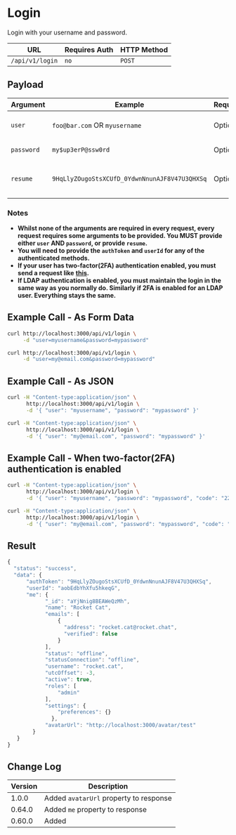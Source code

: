 # Login

Login with your username and password.

| URL             | Requires Auth | HTTP Method |
| --------------- | ------------- | ----------- |
| `/api/v1/login` | `no`          | `POST`      |

## Payload

| Argument   | Example                                       | Required | Description                      |
| ---------- | --------------------------------------------- | -------- | -------------------------------- |
| `user`     | `foo@bar.com` OR `myusername`                 | Optional | Your username or email           |
| `password` | `my$up3erP@ssw0rd`                            | Optional | Your password                    |
| `resume`   | `9HqLlyZOugoStsXCUfD_0YdwnNnunAJF8V47U3QHXSq` | Optional | Your previously issued authToken |

### Notes

* **Whilst none of the arguments are required in every request, every request requires some arguments to be provided. You MUST provide either `user` AND `password`, or provide `resume`.**
* **You will need to provide the `authToken` and `userId` for any of the authenticated methods.**
* **If your user has two-factor(2FA) authentication enabled, you must send a request like** [**this**](rest-two-factor-authentication.md)**.**
* **If LDAP authentication is enabled, you must maintain the login in the same way as you normally do. Similarly if 2FA is enabled for an LDAP user. Everything stays the same.**

## Example Call - As Form Data

```bash
curl http://localhost:3000/api/v1/login \
     -d "user=myusername&password=mypassword"
```

```bash
curl http://localhost:3000/api/v1/login \
     -d "user=my@email.com&password=mypassword"
```

## Example Call - As JSON

```bash
curl -H "Content-type:application/json" \
      http://localhost:3000/api/v1/login \
      -d '{ "user": "myusername", "password": "mypassword" }'
```

```bash
curl -H "Content-type:application/json" \
      http://localhost:3000/api/v1/login \
      -d '{ "user": "my@email.com", "password": "mypassword" }'
```

## Example Call - When two-factor(2FA) authentication is enabled

```bash
curl -H "Content-type:application/json" \
      http://localhost:3000/api/v1/login \
      -d '{ "user": "myusername", "password": "mypassword", "code": "224610" }'
```

```bash
curl -H "Content-type:application/json" \
      http://localhost:3000/api/v1/login \
      -d '{ "user": "my@email.com", "password": "mypassword", "code": "224610" }'
```

## Result

```javascript
{
  "status": "success",
  "data": {
      "authToken": "9HqLlyZOugoStsXCUfD_0YdwnNnunAJF8V47U3QHXSq",
      "userId": "aobEdbYhXfu5hkeqG",
      "me": {
            "_id": "aYjNnig8BEAWeQzMh",
            "name": "Rocket Cat",
            "emails": [
                {
                  "address": "rocket.cat@rocket.chat",
                  "verified": false
                }
            ],
            "status": "offline",
            "statusConnection": "offline",
            "username": "rocket.cat",
            "utcOffset": -3,
            "active": true,
            "roles": [
                "admin"
            ],
            "settings": {
                "preferences": {}
              },
            "avatarUrl": "http://localhost:3000/avatar/test"
        }
   }
}
```

## Change Log

| Version | Description                            |
| ------- | -------------------------------------- |
| 1.0.0   | Added `avatarUrl` property to response |
| 0.64.0  | Added `me` property to response        |
| 0.60.0  | Added                                  |

